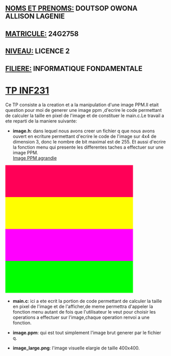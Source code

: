 ## <u>NOMS ET PRENOMS:</u>  DOUTSOP OWONA ALLISON LAGENIE
## <u>MATRICULE:</u>  24G2758
## <u>NIVEAU:</u>  LICENCE 2
## <u>FILIERE:</u>  INFORMATIQUE FONDAMENTALE
# <u>TP INF231</u>
Ce TP consiste a la creation et a la manipulation d'une image PPM.Il etait question pour moi de generer une image ppm ,d'ecrire le code permettant de calculer la taille en pixel de l'image et de constituer le main.c.Le travail a ete reparti de la maniere suivante:  

- **image.h**: dans lequel nous avons creer un fichier q que nous avons ouvert en ecriture permettant d'ecrire le code de l'image sur 4x4 de dimension 3, donc le nombre de bit maximal est de 255. Et aussi d'ecrire la fonction menu qui presente les differentes taches a effectuer sur une image PPM.   
<u>Image PPM agrandie</u>    
<img src="image_large.png" alt="image ppm agrandie" width="400" height="400">  

- **main.c**: ici a ete ecrit la portion de code permettant de calculer la taille en pixel de l'image et de l'afficher,de meme permettra d'appeler la fonction menu autant de fois que l'utilisateur le veut pour choisir les operations a effectuer sur l'image,chaque operation renvoi a une fonction.  

-  **image.ppm**: qui est tout simplement l'image brut generer par le fichier q.  

- **image_large.png**: l'image visuelle elargie de taille 400x400.
 




